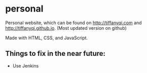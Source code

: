 personal
========

Personal website, which can be found on http://tiffanyqi.com and http://tiffanyqi.github.io. (Most updated version on github)

Made with HTML, CSS, and JavaScript.

## Things to fix in the near future:
- Use Jenkins